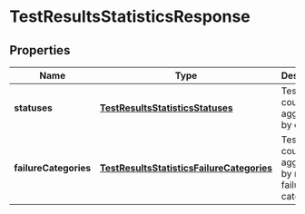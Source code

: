 
# TestResultsStatisticsResponse

## Properties
| Name | Type | Description | Notes |
| ------------ | ------------- | ------------- | ------------- |
| **statuses** | [**TestResultsStatisticsStatuses**](TestResultsStatisticsStatuses.md) | Test results counts aggregated by outcome |  [readonly] |
| **failureCategories** | [**TestResultsStatisticsFailureCategories**](TestResultsStatisticsFailureCategories.md) | Test results counts aggregated by result failure categories |  [readonly] |



